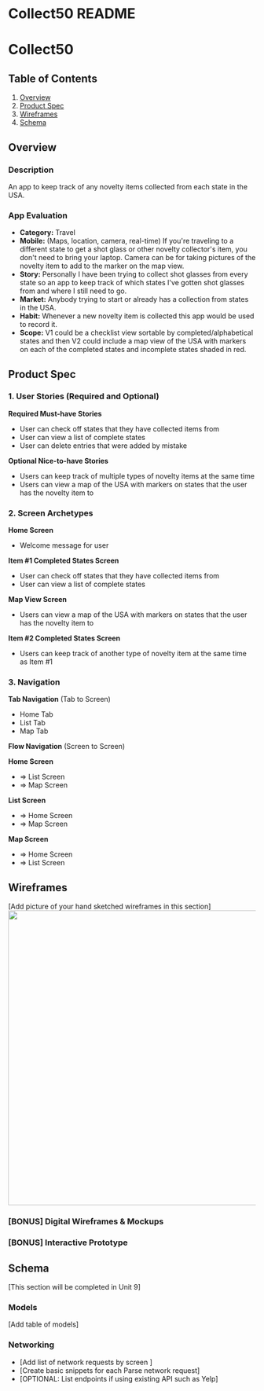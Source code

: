 Collect50 README
===

# Collect50

## Table of Contents

1. [Overview](#Overview)
2. [Product Spec](#Product-Spec)
3. [Wireframes](#Wireframes)
4. [Schema](#Schema)

## Overview

### Description

An app to keep track of any novelty items collected from each state in the USA.

### App Evaluation

- **Category:** Travel
- **Mobile:** (Maps, location, camera, real-time) If you're traveling to a different state to get a shot glass or other novelty collector's item, you don't need to bring your laptop. Camera can be for taking pictures of the novelty item to add to the marker on the map view.
- **Story:** Personally I have been trying to collect shot glasses from every state so an app to keep track of which states I've gotten shot glasses from and where I still need to go.
- **Market:** Anybody trying to start or already has a collection from states in the USA.
- **Habit:** Whenever a new novelty item is collected this app would be used to record it.
- **Scope:** V1 could be a checklist view sortable by completed/alphabetical states and then V2 could include a map view of the USA with markers on each of the completed states and incomplete states shaded in red.

## Product Spec

### 1. User Stories (Required and Optional)

**Required Must-have Stories**

* User can check off states that they have collected items from
* User can view a list of complete states
* User can delete entries that were added by mistake

**Optional Nice-to-have Stories**

* Users can keep track of multiple types of novelty items at the same time
* Users can view a map of the USA with markers on states that the user has the novelty item to

### 2. Screen Archetypes

**Home Screen**
* Welcome message for user

**Item #1 Completed States Screen**
* User can check off states that they have collected items from
* User can view a list of complete states

**Map View Screen**
* Users can view a map of the USA with markers on states that the user has the novelty item to

**Item #2 Completed States Screen**
* Users can keep track of another type of novelty item at the same time as Item #1

### 3. Navigation

**Tab Navigation** (Tab to Screen)

* Home Tab
* List Tab
* Map Tab

**Flow Navigation** (Screen to Screen)

**Home Screen**
* => List Screen
* => Map Screen

**List Screen**
* => Home Screen
* => Map Screen

**Map Screen**
* => Home Screen
* => List Screen

## Wireframes

[Add picture of your hand sketched wireframes in this section]
<img src="YOUR_WIREFRAME_IMAGE_URL" width=600>

### [BONUS] Digital Wireframes & Mockups

### [BONUS] Interactive Prototype

## Schema 

[This section will be completed in Unit 9]

### Models

[Add table of models]

### Networking

- [Add list of network requests by screen ]
- [Create basic snippets for each Parse network request]
- [OPTIONAL: List endpoints if using existing API such as Yelp]